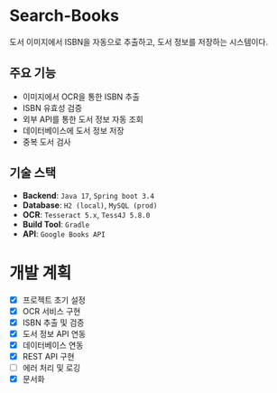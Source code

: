 # Search-Books
도서 이미지에서 ISBN을 자동으로 추출하고, 도서 정보를 저장하는 시스템이다.

## 주요 기능
- 이미지에서 OCR을 통한 ISBN 추출
- ISBN 유효성 검증
- 외부 API를 통한 도서 정보 자동 조회
- 데이터베이스에 도서 정보 저장
- 중복 도서 검사

## 기술 스택
- **Backend**: `Java 17`, `Spring boot 3.4`
- **Database**: `H2 (local)`, `MySQL (prod)`
- **OCR**: `Tesseract 5.x`, `Tess4J 5.8.0`
- **Build Tool**: `Gradle`
- **API**: `Google Books API`

# 개발 계획
- [x] 프로젝트 초기 설정
- [x] OCR 서비스 구현
- [x] ISBN 추출 및 검증
- [x] 도서 정보 API 연동
- [x] 데이터베이스 연동
- [x] REST API 구현
- [ ] 에러 처리 및 로깅
- [x] 문서화